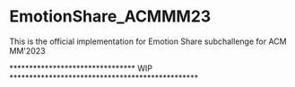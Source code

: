 # EmotionShare_ACMMM23
This is the official implementation for Emotion Share subchallenge for ACM MM'2023


******************************** WIP ************************************************
